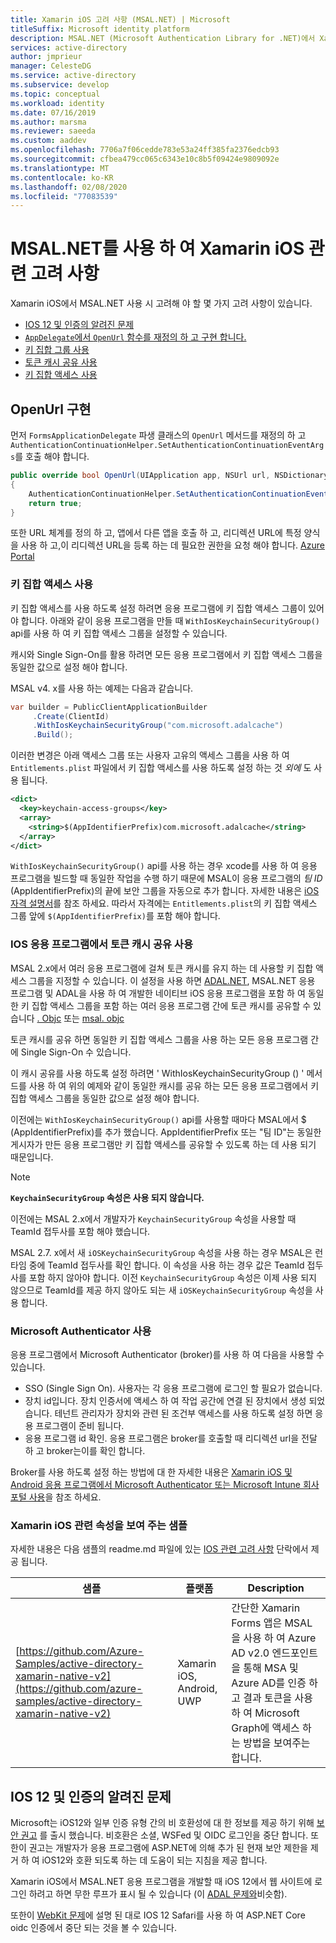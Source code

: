```yaml
---
title: Xamarin iOS 고려 사항 (MSAL.NET) | Microsoft
titleSuffix: Microsoft identity platform
description: MSAL.NET (Microsoft Authentication Library for .NET)에서 Xamarin iOS를 사용 하는 경우의 특정 고려 사항에 대해 알아봅니다.
services: active-directory
author: jmprieur
manager: CelesteDG
ms.service: active-directory
ms.subservice: develop
ms.topic: conceptual
ms.workload: identity
ms.date: 07/16/2019
ms.author: marsma
ms.reviewer: saeeda
ms.custom: aaddev
ms.openlocfilehash: 7706a7f06cedde783e53a24ff385fa2376edcb93
ms.sourcegitcommit: cfbea479cc065c6343e10c8b5f09424e9809092e
ms.translationtype: MT
ms.contentlocale: ko-KR
ms.lasthandoff: 02/08/2020
ms.locfileid: "77083539"
---
```

# <a name="xamarin-ios-specific-considerations-with-msalnet"></a>MSAL.NET를 사용 하 여 Xamarin iOS 관련 고려 사항
Xamarin iOS에서 MSAL.NET 사용 시 고려해 야 할 몇 가지 고려 사항이 있습니다.

- [IOS 12 및 인증의 알려진 문제](#known-issues-with-ios-12-and-authentication)
- [`AppDelegate`에서 `OpenUrl` 함수를 재정의 하 고 구현 합니다.](#implement-openurl)
- [키 집합 그룹 사용](#enable-keychain-access)
- [토큰 캐시 공유 사용](#enable-token-cache-sharing-across-ios-applications)
- [키 집합 액세스 사용](#enable-keychain-access)

## <a name="implement-openurl"></a>OpenUrl 구현

먼저 `FormsApplicationDelegate` 파생 클래스의 `OpenUrl` 메서드를 재정의 하 고 `AuthenticationContinuationHelper.SetAuthenticationContinuationEventArgs`를 호출 해야 합니다.

```csharp
public override bool OpenUrl(UIApplication app, NSUrl url, NSDictionary options)
{
    AuthenticationContinuationHelper.SetAuthenticationContinuationEventArgs(url);
    return true;
}
```

또한 URL 체계를 정의 하 고, 앱에서 다른 앱을 호출 하 고, 리디렉션 URL에 특정 양식을 사용 하 고,이 리디렉션 URL을 등록 하는 데 필요한 권한을 요청 해야 합니다. [Azure Portal](https://portal.azure.com)

### <a name="enable-keychain-access"></a>키 집합 액세스 사용

키 집합 액세스를 사용 하도록 설정 하려면 응용 프로그램에 키 집합 액세스 그룹이 있어야 합니다.
아래와 같이 응용 프로그램을 만들 때 `WithIosKeychainSecurityGroup()` api를 사용 하 여 키 집합 액세스 그룹을 설정할 수 있습니다.

캐시와 Single Sign-On를 활용 하려면 모든 응용 프로그램에서 키 집합 액세스 그룹을 동일한 값으로 설정 해야 합니다.

MSAL v4. x를 사용 하는 예제는 다음과 같습니다.
```csharp
var builder = PublicClientApplicationBuilder
     .Create(ClientId)
     .WithIosKeychainSecurityGroup("com.microsoft.adalcache")
     .Build();
```

이러한 변경은 아래 액세스 그룹 또는 사용자 고유의 액세스 그룹을 사용 하 여 `Entitlements.plist` 파일에서 키 집합 액세스를 사용 하도록 설정 하는 것 *외에* 도 사용 됩니다.

```xml
<dict>
  <key>keychain-access-groups</key>
  <array>
    <string>$(AppIdentifierPrefix)com.microsoft.adalcache</string>
  </array>
</dict>
```

`WithIosKeychainSecurityGroup()` api를 사용 하는 경우 xcode를 사용 하 여 응용 프로그램을 빌드할 때 동일한 작업을 수행 하기 때문에 MSAL이 응용 프로그램의 *팀 ID* (AppIdentifierPrefix)의 끝에 보안 그룹을 자동으로 추가 합니다. 자세한 내용은 [iOS 자격 설명서](https://developer.apple.com/documentation/security/keychain_services/keychain_items/sharing_access_to_keychain_items_among_a_collection_of_apps)를 참조 하세요. 따라서 자격에는 `Entitlements.plist`의 키 집합 액세스 그룹 앞에 `$(AppIdentifierPrefix)`를 포함 해야 합니다.

### <a name="enable-token-cache-sharing-across-ios-applications"></a>IOS 응용 프로그램에서 토큰 캐시 공유 사용

MSAL 2.x에서 여러 응용 프로그램에 걸쳐 토큰 캐시를 유지 하는 데 사용할 키 집합 액세스 그룹을 지정할 수 있습니다. 이 설정을 사용 하면 [ADAL.NET](https://aka.ms/adal-net), MSAL.NET 응용 프로그램 및 ADAL을 사용 하 여 개발한 네이티브 iOS 응용 프로그램을 포함 하 여 동일한 키 집합 액세스 그룹을 포함 하는 여러 응용 프로그램 간에 토큰 캐시를 공유할 수 있습니다 [. Objc](https://github.com/AzureAD/azure-activedirectory-library-for-objc) 또는 [msal. objc](https://github.com/AzureAD/microsoft-authentication-library-for-objc)

토큰 캐시를 공유 하면 동일한 키 집합 액세스 그룹을 사용 하는 모든 응용 프로그램 간에 Single Sign-On 수 있습니다.

이 캐시 공유를 사용 하도록 설정 하려면 ' WithIosKeychainSecurityGroup () ' 메서드를 사용 하 여 위의 예제와 같이 동일한 캐시를 공유 하는 모든 응용 프로그램에서 키 집합 액세스 그룹을 동일한 값으로 설정 해야 합니다.

이전에는 `WithIosKeychainSecurityGroup()` api를 사용할 때마다 MSAL에서 $ (AppIdentifierPrefix)를 추가 했습니다. AppIdentifierPrefix 또는 "팀 ID"는 동일한 게시자가 만든 응용 프로그램만 키 집합 액세스를 공유할 수 있도록 하는 데 사용 되기 때문입니다.

> [!NOTE]
> **`KeychainSecurityGroup` 속성은 사용 되지 않습니다.**
> 
> 이전에는 MSAL 2.x에서 개발자가 `KeychainSecurityGroup` 속성을 사용할 때 TeamId 접두사를 포함 해야 했습니다.
>
>  MSAL 2.7. x에서 새 `iOSKeychainSecurityGroup` 속성을 사용 하는 경우 MSAL은 런타임 중에 TeamId 접두사를 확인 합니다. 이 속성을 사용 하는 경우 값은 TeamId 접두사를 포함 하지 않아야 합니다.
>  이전 `KeychainSecurityGroup` 속성은 이제 사용 되지 않으므로 TeamId를 제공 하지 않아도 되는 새 `iOSKeychainSecurityGroup` 속성을 사용 합니다.

### <a name="use-microsoft-authenticator"></a>Microsoft Authenticator 사용

응용 프로그램에서 Microsoft Authenticator (broker)를 사용 하 여 다음을 사용할 수 있습니다.

- SSO (Single Sign On). 사용자는 각 응용 프로그램에 로그인 할 필요가 없습니다.
- 장치 id입니다. 장치 인증서에 액세스 하 여 작업 공간에 연결 된 장치에서 생성 되었습니다. 테넌트 관리자가 장치와 관련 된 조건부 액세스를 사용 하도록 설정 하면 응용 프로그램이 준비 됩니다.
- 응용 프로그램 id 확인. 응용 프로그램은 broker를 호출할 때 리디렉션 url을 전달 하 고 broker는이를 확인 합니다.

Broker를 사용 하도록 설정 하는 방법에 대 한 자세한 내용은 [Xamarin iOS 및 Android 응용 프로그램에서 Microsoft Authenticator 또는 Microsoft Intune 회사 포털 사용](msal-net-use-brokers-with-xamarin-apps.md)을 참조 하세요.

### <a name="sample-illustrating-xamarin-ios-specific-properties"></a>Xamarin iOS 관련 속성을 보여 주는 샘플

자세한 내용은 다음 샘플의 readme.md 파일에 있는 [IOS 관련 고려 사항](https://github.com/azure-samples/active-directory-xamarin-native-v2#ios-specific-considerations) 단락에서 제공 됩니다.

샘플 | 플랫폼 | Description
------ | -------- | -----------
[https://github.com/Azure-Samples/active-directory-xamarin-native-v2](https://github.com/azure-samples/active-directory-xamarin-native-v2) | Xamarin iOS, Android, UWP | 간단한 Xamarin Forms 앱은 MSAL을 사용 하 여 Azure AD v2.0 엔드포인트을 통해 MSA 및 Azure AD를 인증 하 고 결과 토큰을 사용 하 여 Microsoft Graph에 액세스 하는 방법을 보여주는 합니다.

<!--- https://github.com/Azure-Samples/active-directory-xamarin-native-v2/blob/master/ReadmeFiles/Topology.png -->

## <a name="known-issues-with-ios-12-and-authentication"></a>IOS 12 및 인증의 알려진 문제
Microsoft는 iOS12와 일부 인증 유형 간의 비 호환성에 대 한 정보를 제공 하기 위해 [보안 권고](https://github.com/aspnet/AspNetCore/issues/4647) 를 출시 했습니다. 비호환은 소셜, WSFed 및 OIDC 로그인을 중단 합니다. 또한이 권고는 개발자가 응용 프로그램에 ASP.NET에 의해 추가 된 현재 보안 제한을 제거 하 여 iOS12와 호환 되도록 하는 데 도움이 되는 지침을 제공 합니다.  

Xamarin iOS에서 MSAL.NET 응용 프로그램을 개발할 때 iOS 12에서 웹 사이트에 로그인 하려고 하면 무한 루프가 표시 될 수 있습니다 (이 [ADAL 문제와](https://github.com/AzureAD/azure-activedirectory-library-for-dotnet/issues/1329)비슷함). 

또한이 [WebKit 문제](https://bugs.webkit.org/show_bug.cgi?id=188165)에 설명 된 대로 IOS 12 Safari를 사용 하 여 ASP.NET Core oidc 인증에서 중단 되는 것을 볼 수 있습니다.
